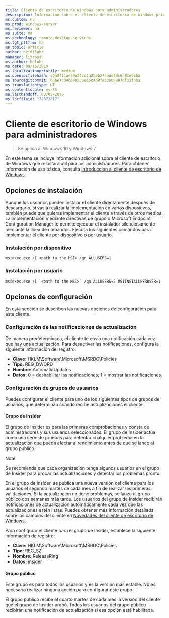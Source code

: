 ```yaml
---
title: Cliente de escritorio de Windows para administradores
description: Información sobre el cliente de escritorio de Windows principalmente útil para los administradores.
ms.custom: na
ms.prod: windows-server
ms.reviewer: na
ms.suite: na
ms.technology: remote-desktop-services
ms.tgt_pltfrm: na
ms.topic: article
author: heidilohr
manager: lizross
ms.author: helohr
ms.date: 09/16/2019
ms.localizationpriority: medium
ms.openlocfilehash: c0a9f11aea9e24cc1a2bab275aae8dc0a81e9cba
ms.sourcegitcommit: 06ae7c34c648538e15c4d9fe330668e7df32fbba
ms.translationtype: HT
ms.contentlocale: es-ES
ms.lasthandoff: 03/05/2020
ms.locfileid: "78371817"
---
```

# <a name="windows-desktop-client-for-admins"></a>Cliente de escritorio de Windows para administradores

>Se aplica a: Windows 10 y Windows 7

En este tema se incluye información adicional sobre el cliente de escritorio de Windows que resultará útil para los administradores. Para obtener información de uso básica, consulta [Introducción al cliente de escritorio de Windows](windowsdesktop.md).

## <a name="installation-options"></a>Opciones de instalación

Aunque los usuarios pueden instalar el cliente directamente después de descargarlo, si vas a realizar la implementación en varios dispositivos, también puede que quieras implementar el cliente a través de otros medios. La implementación mediante directivas de grupo o Microsoft Endpoint Configuration Manager te permite ejecutar el instalador silenciosamente mediante la línea de comandos. Ejecuta los siguientes comandos para implementar el cliente por dispositivo o por usuario.

### <a name="per-device-installation"></a>Instalación por dispositivo

```
msiexec.exe /I <path to the MSI> /qn ALLUSERS=1
```

### <a name="per-user-installation"></a>Instalación por usuario

```
msiexec.exe /i `<path to the MSI>` /qn ALLUSERS=2 MSIINSTALLPERUSER=1
```

## <a name="configuration-options"></a>Opciones de configuración

En esta sección se describen las nuevas opciones de configuración para este cliente.

### <a name="configure-update-notifications"></a>Configuración de las notificaciones de actualización

De manera predeterminada, el cliente te envía una notificación cada vez que hay una actualización. Para desactivar las notificaciones, configura la siguiente información del registro:

- **Clave:** HKLM\Software\Microsoft\MSRDC\Policies
- **Tipo:** REG_DWORD
- **Nombre:** AutomaticUpdates
- **Datos:** 0 = deshabilitar las notificaciones; 1 = mostrar las notificaciones.

### <a name="configure-user-groups"></a>Configuración de grupos de usuarios

Puedes configurar el cliente para uno de los siguientes tipos de grupos de usuarios, que determinan cuándo recibe actualizaciones el cliente.

#### <a name="insider-group"></a>Grupo de Insider

El grupo de Insider es para las primeras comprobaciones y consta de administradores y sus usuarios seleccionados. El grupo de Insider actúa como una serie de pruebas para detectar cualquier problema en la actualización que pueda afectar al rendimiento antes de que se lance al grupo público.

> [!NOTE]
> Se recomienda que cada organización tenga algunos usuarios en el grupo de Insider para probar las actualizaciones y detectar los problemas pronto.

En el grupo de Insider, se publica una nueva versión del cliente para los usuarios el segundo martes de cada mes a fin de realizar las primeras validaciones. Si la actualización no tiene problemas, se lanza al grupo público dos semanas más tarde. Los usuarios del grupo de Insider recibirán notificaciones de actualización automáticamente cada vez que las actualizaciones estén listas. Puedes obtener más información detallada sobre los cambios del cliente en [Novedades del cliente de escritorio de Windows](windowsdesktop-whatsnew.md).

Para configurar el cliente para el grupo de Insider, establece la siguiente información de registro:

- **Clave:** HKLM\Software\Microsoft\MSRDC\Policies
- **Tipo:** REG_SZ
- **Nombre:** ReleaseRing
- **Datos:** insider

#### <a name="public-group"></a>Grupo público

Este grupo es para todos los usuarios y es la versión más estable. No es necesario realizar ninguna acción para configurar este grupo.

El grupo público recibe el cuarto martes de cada mes la versión del cliente que el grupo de Insider probó. Todos los usuarios del grupo público recibirán una notificación de actualización si esa opción está habilitada.
